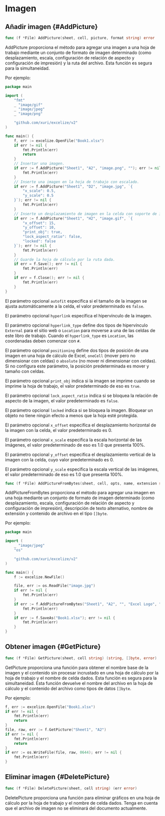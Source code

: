 # Imagen

## Añadir imagen {#AddPicture}

```go
func (f *File) AddPicture(sheet, cell, picture, format string) error
```

AddPicture proporciona el método para agregar una imagen a una hoja de trabajo mediante un conjunto de formato de imagen determinado (como desplazamiento, escala, configuración de relación de aspecto y configuración de impresión) y la ruta del archivo. Esta función es segura para la simultaneidad.

Por ejemplo:

```go
package main

import (
    "fmt"
    _ "image/gif"
    _ "image/jpeg"
    _ "image/png"

    "github.com/xuri/excelize/v2"
)

func main() {
    f, err := excelize.OpenFile("Book1.xlsx")
    if err != nil {
        fmt.Println(err)
        return
    }
    // Insertar una imagen.
    if err := f.AddPicture("Sheet1", "A2", "image.png", ""); err != nil {
        fmt.Println(err)
    }
    // Inserte una imagen en la hoja de trabajo con escalado.
    if err := f.AddPicture("Sheet1", "D2", "image.jpg", `{
        "x_scale": 0.5,
        "y_scale": 0.5
    }`); err != nil {
        fmt.Println(err)
    }
    // Inserte un desplazamiento de imagen en la celda con soporte de impresión.
    if err := f.AddPicture("Sheet1", "H2", "image.gif", `{
        "x_offset": 15,
        "y_offset": 10,
        "print_obj": true,
        "lock_aspect_ratio": false,
        "locked": false
    }`); err != nil {
        fmt.Println(err)
    }
    // Guarde la hoja de cálculo por la ruta dada.
    if err = f.Save(); err != nil {
        fmt.Println(err)
    }
    if err = f.Close(); err != nil {
        fmt.Println(err)
    }
}
```

El parámetro opcional `autofit` especifica si el tamaño de la imagen se ajusta automáticamente a la celda, el valor predeterminado es `false`.

El parámetro opcional `hyperlink` especifica el hipervínculo de la imagen.

El parámetro opcional `hyperlink_type` define dos tipos de hipervínculo `External` para el sitio web o `Location` para moverse a una de las celdas de este libro de trabajo. Cuando el `hyperlink_type` es `Location`, las coordenadas deben comenzar con `#`.

El parámetro opcional `positioning` define dos tipos de posición de una imagen en una hoja de cálculo de Excel, `oneCell` (mover pero no dimensionar con celdas) o `absolute` (no mover ni dimensionar con celdas). Si no configura este parámetro, la posición predeterminada es mover y tamaño con celdas.

El parámetro opcional `print_obj` indica si la imagen se imprime cuando se imprime la hoja de trabajo, el valor predeterminado de eso es `true`.

El parámetro opcional `lock_aspect_ratio` indica si se bloquea la relación de aspecto de la imagen, el valor predeterminado es `false`.

El parámetro opcional `locked` indica si se bloquea la imagen. Bloquear un objeto no tiene ningún efecto a menos que la hoja esté protegida.

El parámetro opcional `x_offset` especifica el desplazamiento horizontal de la imagen con la celda, el valor predeterminado es 0.

El parámetro opcional `x_scale` especifica la escala horizontal de las imágenes, el valor predeterminado de eso es 1.0 que presenta 100%.

El parámetro opcional `y_offset` especifica el desplazamiento vertical de la imagen con la celda, cuyo valor predeterminado es 0.

El parámetro opcional `y_scale` especifica la escala vertical de las imágenes, el valor predeterminado de eso es 1.0 que presenta 100%.

```go
func (f *File) AddPictureFromBytes(sheet, cell, opts, name, extension string, file []byte) error
```

AddPictureFromBytes proporciona el método para agregar una imagen en una hoja mediante un conjunto de formato de imagen determinado (como desplazamiento, escala, configuración de relación de aspecto y configuración de impresión), descripción de texto alternativo, nombre de extensión y contenido de archivo en el tipo `[]byte`.

Por ejemplo:

```go
package main

import (
    _ "image/jpeg"
    "os"

    "github.com/xuri/excelize/v2"
)

func main() {
    f := excelize.NewFile()

    file, err := os.ReadFile("image.jpg")
    if err != nil {
        fmt.Println(err)
    }
    if err := f.AddPictureFromBytes("Sheet1", "A2", "", "Excel Logo", ".jpg", file); err != nil {
        fmt.Println(err)
    }
    if err := f.SaveAs("Book1.xlsx"); err != nil {
        fmt.Println(err)
    }
}
```

## Obtener imagen {#GetPicture}

```go
func (f *File) GetPicture(sheet, cell string) (string, []byte, error)
```

GetPicture proporciona una función para obtener el nombre base de la imagen y el contenido sin procesar incrustado en una hoja de cálculo por la hoja de trabajo y el nombre de celda dados. Esta función es segura para la simultaneidad. Esta función devuelve el nombre del archivo en la hoja de cálculo y el contenido del archivo como tipos de datos `[]byte`.

Por ejemplo:

```go
f, err := excelize.OpenFile("Book1.xlsx")
if err != nil {
    fmt.Println(err)
    return
}
file, raw, err := f.GetPicture("Sheet1", "A2")
if err != nil {
    fmt.Println(err)
    return
}
if err := os.WriteFile(file, raw, 0644); err != nil {
    fmt.Println(err)
}
```

## Eliminar imagen {#DeletePicture}

```go
func (f *File) DeletePicture(sheet, cell string) (err error)
```

DeletePicture proporciona una función para eliminar gráficos en una hoja de cálculo por la hoja de trabajo y el nombre de celda dados. Tenga en cuenta que el archivo de imagen no se eliminará del documento actualmente.
